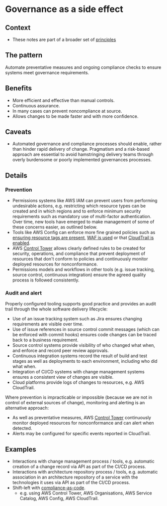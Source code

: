 # Governance as a side effect

## Context

* These notes are part of a broader set of [principles](../principles.md)

## The pattern

Automate preventative measures and ongoing compliance checks to ensure systems meet governance requirements.

## Benefits

* More efficient and effective than manual controls.
* Continuous assurance.
* In many cases can prevent noncompliance at source.
* Allows changes to be made faster and with more confidence.

## Caveats

* Automated governance and compliance processes should enable, rather than hinder rapid delivery of change. Pragmatism and a risk-based approach are essential to avoid hamstringing delivery teams through overly burdensome or poorly implemented governances processes.

## Details

### Prevention

* Permissions systems like AWS IAM can prevent users from performing undesirable actions, e.g. restricting which resource types can be created and in which regions and to enforce minimum security requirements such as mandatory use of multi-factor authentication. Over time, new tools have emerged to make management of some of these concerns easier, as outlined below.
* Tools like AWS Config can enforce more fine grained policies such as [ensuring resource tags are present](https://docs.aws.amazon.com/config/latest/developerguide/required-tags.html), [WAF is used](https://docs.aws.amazon.com/config/latest/developerguide/alb-waf-enabled.html) or that [CloudTrail is enabled](https://docs.aws.amazon.com/config/latest/developerguide/cloudtrail-enabled.html).
* AWS [Control Tower](https://aws.amazon.com/about-aws/whats-new/2019/06/aws-control-tower-is-now-generally-available) allows clearly defined rules to be created for security, operations, and compliance that prevent deployment of resources that don't conform to policies and continuously monitor deployed resources for nonconformance.
* Permissions models and workflows in other tools (e.g. issue tracking, source control, continuous integration) ensure the agreed quality process is followed consistently.

### Audit and alert

Properly configured tooling supports good practice and provides an audit trail through the whole software delivery lifecycle:
* Use of an issue tracking system such as Jira ensures changing requirements are visible over time.
* Use of issue references in source control commit messages (which can be enforced with commit hooks) ensures code changes can be traced back to a business requirement.
* Source control systems provide visibility of who changed what when, and enforce and record peer review approvals.
* Continuous integration systems record the result of build and test stages as well as deployments to each environment, including who did what when.
* Integration of CI/CD systems with change management systems ensures a consistent view of changes are visible.
* Cloud platforms provide logs of changes to resources, e.g. AWS CloudTrail.

Where prevention is impracticable or impossible (because we are not in control of external sources of change), monitoring and alerting is an alternative approach:
* As well as preventative measures, AWS [Control Tower](https://aws.amazon.com/about-aws/whats-new/2019/06/aws-control-tower-is-now-generally-available) continuously monitor deployed resources for nonconformance and can alert when detected.
* Alerts may be configured for specific events reported in CloudTrail.

## Examples

* Interactions with change management process / tools, e.g. automatic creation of a change record via API as part of the CI/CD process.
* Interactions with architecture repository process / tools, e.g. automatic association in an architecture repository of a service with the technologies it uses via API as part of the CI/CD process.
* Shift-left with [compliance-as-code](https://aws.amazon.com/products/management-tools/).
  * e.g. using AWS Control Tower, AWS Organisations, AWS Service Catalog, AWS Config, AWS CloudTrail.
